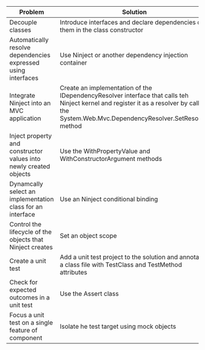 |Problem|Solution|
|-------|--------|
|Decouple classes|Introduce interfaces and declare dependencies on them in the class constructor|
|Automatically resolve dependencies expressed using interfaces|Use Ninject or another dependency injection container|
|Integrate Ninject into an MVC application|Create an implementation of the IDependencyResolver interface that calls teh Ninject kernel and register it as a resolver by calling the System.Web.Mvc.DependencyResolver.SetResolver method|
|Inject property and constructor values into newly created objects|Use the WithPropertyValue and WithConstructorArgument methods|
|Dynamcally select an implementation class for an interface|Use an Ninject conditional binding|
|Control the lifecycle of the objects that Ninject creates|Set an object scope|
|Create a unit test|Add a unit test project to the solution and annotate a class file with TestClass and TestMethod attributes|
|Check for expected outcomes in a unit test|Use the Assert class|
|Focus a unit test on a single feature of component|Isolate he test target using mock objects|

